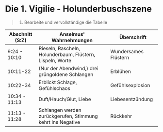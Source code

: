 # Die 1. Vigilie - Holunderbuschszene

> 1. Bearbeite und vervollständige die Tabelle

| Abschnitt (S:Z) | Anselmus' Wahrnehmungen                                     | Überschrift          |
| --------------- | ----------------------------------------------------------- | -------------------- |
| 9:24 - 10:10    | Rieseln, Rascheln, Holunderbaum, Flüstern, Lispeln, Worte   | Wundersames Flüstern |
| 10:11-22        | (Nur der Abendwind,) drei grüngoldene Schlangen             | Erblühen             |
| 10:22-34        | Erblickt Schlage, Gefühlschaos                              | Gefühlsexplosion     |
| 10:34 - 11:13   | Duft/Hauch/Glut, Liebe                                      | Liebesentzündung     |
| 11:13 - 11:28   | Schlangen werden zurückgerufen, Stimmung kehrt ins Negative | Rückkehr             |
